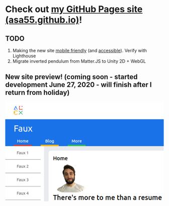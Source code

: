 # Check out [my GitHub Pages site (asa55.github.io)](https://asa55.github.io)!

## TODO
1. Making the new site [mobile friendly](https://search.google.com/test/mobile-friendly?id=O4Z96SDCnYz0aT-tVQdU2w) (and [accessible](https://wave.webaim.org/report#/asa55.github.io)). Verify with Lighthouse
2. Migrate inverted pendulum from Matter.JS to Unity 2D + WebGL

## New site preview! (coming soon - started development June 27, 2020 - will finish after I return from holiday)
![Screenshot of new site coming soon](https://github.com/asa55/asa55.github.io/raw/master/coming_soon.png)
